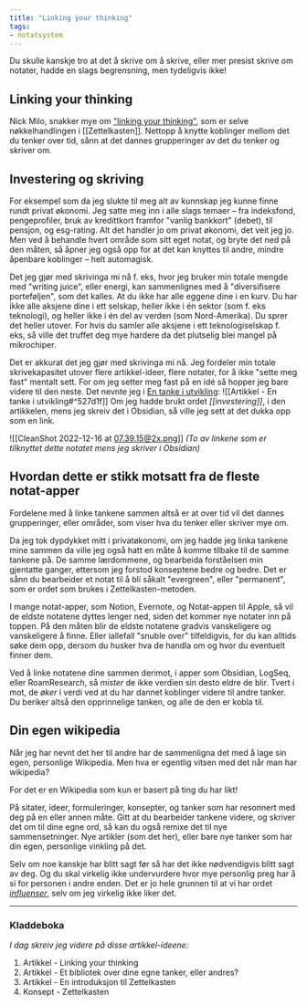 ```yaml
---
title: "Linking your thinking"
tags:
- notatsystem
---
```

Du skulle kanskje tro at det å skrive om å skrive, eller mer presist skrive om notater, hadde en slags begrensning, men tydeligvis ikke! 
## Linking your thinking

Nick Milo, snakker mye om ["linking your thinking"](https://youtu.be/QgbLb6QCK88?t=155), som er selve nøkkelhandlingen i [[Zettelkasten]]. Nettopp å knytte koblinger mellom det du tenker over tid, sånn at det dannes grupperinger av det du tenker og skriver om.

## Investering og skriving

For eksempel som da jeg slukte til meg alt av kunnskap jeg kunne finne rundt privat økonomi. Jeg satte meg inn i alle slags temaer – fra indeksfond, pengeprofiler, bruk av kredittkort framfor "vanlig bankkort" (debet), til pensjon, og esg-rating. Alt det handler jo om privat økonomi, det veit jeg jo. Men ved å behandle hvert område som sitt eget notat, og bryte det ned på den måten, så åpner jeg også opp for at det kan knyttes til andre, mindre åpenbare koblinger – helt automagisk.

Det jeg gjør med skrivinga mi nå f. eks, hvor jeg bruker min totale mengde med "writing juice", eller energi, kan sammenlignes med å "diversifisere porteføljen", som det kalles. At du ikke har alle eggene dine i en kurv. Du har ikke alle aksjene dine i ett selskap, heller ikke i én sektor (som f. eks teknologi), og heller ikke i én del av verden (som Nord-Amerika). Du sprer det heller utover. For hvis du samler alle aksjene i ett teknologiselskap f. eks, så ville det truffet deg mye hardere da det plutselig blei mangel på mikrochiper. 

Det er akkurat det jeg gjør med skrivinga mi nå. Jeg fordeler min totale skrivekapasitet utover flere artikkel-ideer, flere notater, for å ikke "sette meg fast" mentalt sett. For om jeg setter meg fast på en idé så hopper jeg bare videre til den neste. Det nevnte jeg i [En tanke i utvikling](https://www.simenskriver.no/en-tanke-i-utvikling/):
![[Artikkel - En tanke i utvikling#^527d1f]]
Om jeg hadde brukt ordet *[[investering]]*, i den artikkelen, mens jeg skreiv det i Obsidian, så ville jeg sett at det dukka opp som en link.

![[CleanShot 2022-12-16 at 07.39.15@2x.png]]
*(To av linkene som er tilknyttet dette notatet mens jeg skriver i Obsidian)*

## Hvordan dette er stikk motsatt fra de fleste notat-apper

Fordelene med å linke tankene sammen altså er at over tid vil det dannes grupperinger, eller områder, som viser hva du tenker eller skriver mye om.

Da jeg tok dypdykket mitt i privatøkonomi, om jeg hadde jeg linka tankene mine sammen da ville jeg også hatt en måte å komme tilbake til de samme tankene på. De samme lærdommene, og bearbeida forståelsen min gjentatte ganger, ettersom jeg forstod konseptene bedre og bedre. Det er sånn du bearbeider et notat til å bli såkalt "evergreen", eller "permanent", som er ordet som brukes i Zettelkasten-metoden.

I mange notat-apper, som Notion, Evernote, og Notat-appen til Apple, så vil de eldste notatene dyttes lenger ned, siden det kommer nye notater inn på toppen. På den måten blir de eldste notatene gradvis vanskeligere og vanskeligere å finne. Eller iallefall "snuble over" tilfeldigvis, for du kan alltids søke dem opp, dersom du husker hva de handla om og hvor du eventuelt finner dem.

Ved å linke notatene dine sammen derimot, i apper som Obsidian, LogSeq, eller RoamResearch, så *mister* de ikke verdien sin desto eldre de blir. Tvert i mot, de *øker* i verdi ved at du har dannet koblinger videre til andre tanker. Du beriker altså den opprinnelige tanken, og alle de den er kobla til.

## Din egen wikipedia
Når jeg har nevnt det her til andre har de sammenligna det med å lage sin egen, personlige Wikipedia. Men hva er egentlig vitsen med det når man har wikipedia?

For det er en Wikipedia som kun er basert på ting du har likt!

På sitater, ideer, formuleringer, konsepter, og tanker som har resonnert med deg på en eller annen måte. Gitt at du bearbeider tankene videre, og skriver det om til dine egne ord, så kan du også remixe det til nye sammensetninger. Nye artikler (som det her), eller bare nye tanker som har din egen, personlige vinkling på det.

Selv om noe kanskje har blitt sagt før så har det ikke nødvendigvis blitt sagt av deg. Og du skal virkelig ikke undervurdere hvor mye personlig preg har å si for personen i andre enden. Det er jo hele grunnen til at vi har ordet *[influenser](https://snl.no/influenser)*, selv om jeg virkelig ikke liker det.

---

### Kladdeboka
_I dag skreiv jeg videre på disse artikkel-ideene:_
1. Artikkel - Linking your thinking
3. Artikkel - Et bibliotek over dine egne tanker, eller andres?
3. Artikkel - En introduksjon til Zettelkasten
2. Konsept - Zettelkasten